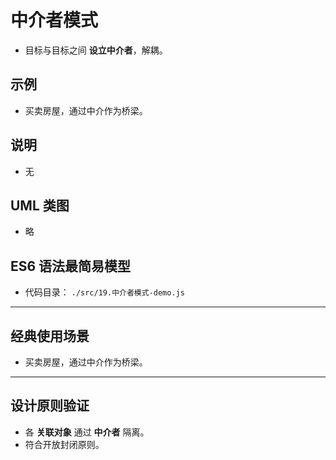 # 中介者模式

- 目标与目标之间 **设立中介者**，解耦。

## 示例

- 买卖房屋，通过中介作为桥梁。

## 说明

- 无

## UML 类图

- 略

## ES6 语法最简易模型

- 代码目录： `./src/19.中介者模式-demo.js`

---

## 经典使用场景

- 买卖房屋，通过中介作为桥梁。

---

## 设计原则验证

- 各 **关联对象** 通过 **中介者** 隔离。
- 符合开放封闭原则。
